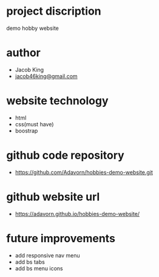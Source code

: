# project discription
demo hobby website

# author
- Jacob King
- jacob46king@gmail.com

# website technology
- html
- css(must have)
- boostrap

# github code repository
- https://github.com/Adavorn/hobbies-demo-website.git

# github website url
- https://adavorn.github.io/hobbies-demo-website/

# future improvements
- add responsive nav menu
- add bs tabs
- add bs menu icons

